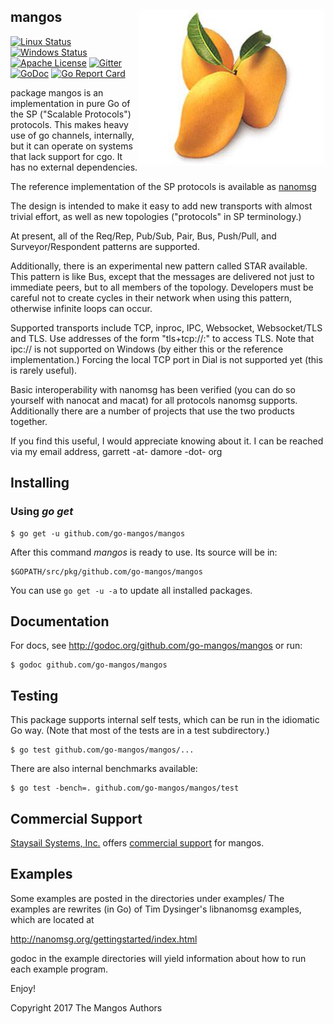 ## mangos <img src=mangos.jpg align=right>


[![Linux Status](https://img.shields.io/travis/go-mangos/mangos.svg?label=linux)](https://travis-ci.org/go-mangos/mangos)
[![Windows Status](https://img.shields.io/appveyor/ci/gdamore/mangos.svg?label=windows)](https://ci.appveyor.com/project/gdamore/mangos)
[![Apache License](https://img.shields.io/badge/license-APACHE2-blue.svg)](https://github.com/go-mangos/mangos/blob/master/LICENSE)
[![Gitter](https://img.shields.io/badge/gitter-join-brightgreen.svg)](https://gitter.im/gdamore/mangos)
[![GoDoc](https://img.shields.io/badge/godoc-reference-blue.svg)](https://godoc.org/github.com/go-mangos/mangos)
[![Go Report Card](https://goreportcard.com/badge/github.com/go-mangos/mangos)](https://goreportcard.com/report/github.com/go-mangos/mangos)

package mangos is an implementation in pure Go of the SP ("Scalable Protocols")
protocols.  This makes heavy use of go channels, internally, but it can operate
on systems that lack support for cgo.  It has no external dependencies.

The reference implementation of the SP protocols is available as
[nanomsg](http://www.nanomsg.org)
 
The design is intended to make it easy to add new transports with almost trivial
effort, as well as new topologies ("protocols" in SP terminology.)

At present, all of the Req/Rep, Pub/Sub, Pair, Bus, Push/Pull, and
Surveyor/Respondent patterns are supported.

Additionally, there is an experimental new pattern called STAR available.  This
pattern is like Bus, except that the messages are delivered not just to
immediate peers, but to all members of the topology.  Developers must be careful
not to create cycles in their network when using this pattern, otherwise
infinite loops can occur.

Supported transports include TCP, inproc, IPC, Websocket, Websocket/TLS and TLS.
Use addresses of the form "tls+tcp://<host>:<port>" to access TLS.
Note that ipc:// is not supported on Windows (by either this or the reference
implementation.)  Forcing the local TCP port in Dial is not supported yet (this
is rarely useful).

Basic interoperability with nanomsg has been verified (you can do so yourself
with nanocat and macat) for all protocols nanomsg supports.  Additionally there
are a number of projects that use the two products together.

If you find this useful, I would appreciate knowing about it.  I can be reached
via my email address, garrett -at- damore -dot- org

## Installing

### Using *go get*

    $ go get -u github.com/go-mangos/mangos

After this command *mangos* is ready to use. Its source will be in:

    $GOPATH/src/pkg/github.com/go-mangos/mangos

You can use `go get -u -a` to update all installed packages.

## Documentation

For docs, see http://godoc.org/github.com/go-mangos/mangos or run:

    $ godoc github.com/go-mangos/mangos

## Testing

This package supports internal self tests, which can be run in
the idiomatic Go way.  (Note that most of the tests are in a test
subdirectory.)

    $ go test github.com/go-mangos/mangos/...

There are also internal benchmarks available:

    $ go test -bench=. github.com/go-mangos/mangos/test

## Commercial Support

[Staysail Systems, Inc.](mailto:info@staysail.tech) offers
[commercial support](http://staysail.tech/support/mangos) for mangos.

## Examples

Some examples are posted in the directories under examples/
The examples are rewrites (in Go) of Tim Dysinger's libnanomsg examples,
which are located at

http://nanomsg.org/gettingstarted/index.html

godoc in the example directories will yield information about how to run
each example program.

Enjoy!

Copyright 2017 The Mangos Authors
